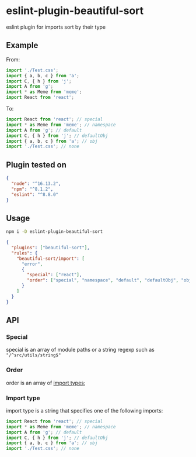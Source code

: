 # eslint-plugin-beautiful-sort

eslint plugin for imports sort by their type

## Example

From:

```js
import './Test.css';
import { a, b, c } from 'a';
import C, { h } from 'j';
import A from 'g';
import * as Meme from 'meme';
import React from 'react';
```

To:

```js
import React from 'react'; // special
import * as Meme from 'meme'; // namespace
import A from 'g'; // default
import C, { h } from 'j'; // defaultObj
import { a, b, c } from 'a'; // obj
import './Test.css'; // none
```

## Plugin tested on

```json
{
  "node": "^16.13.2",
  "npm": "^8.1.2",
  "eslint": "^8.8.0"
}
```

## Usage

```bash
npm i -D eslint-plugin-beautiful-sort
```

```json
{
  "plugins": ["beautiful-sort"],
  "rules": {
    "beautiful-sort/import": [
      "error",
      {
        "special": ["react"],
        "order": ["special", "namespace", "default", "defaultObj", "obj", "none"]
      }
    ]
  }
}
```

## API

### Special

special is an array of module paths or a string regexp such as `"/^src/utils/string$"`

### Order

order is an array of [import types](#import-type);

### Import type

import type is a string that specifies one of the following imports:

```js
import React from 'react'; // special
import * as Meme from 'meme'; // namespace
import A from 'g'; // default
import C, { h } from 'j'; // defaultObj
import { a, b, c } from 'a'; // obj
import './Test.css'; // none
```
